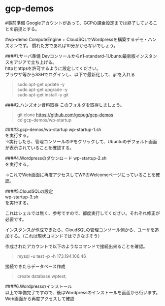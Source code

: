 # gcp-demos 
#事前準備
Googleアカウントがあって、GCPの課金設定までは終了していることを前提とする。

#wp-demo
ComputeEngine + CloudSQLでWordpressを構築するデモ・ハンズオンです。
慣れた方であれば10分かからないでしょう。

####1.サーバ準備
Devコンソールからn1-standard-1Ubuntu最新版インスタンスをアジアで立ち上げる。  
httpとhttpsを許可するように設定してください。  
ブラウザ等からSSHでログインし、以下で最新化して、gitを入れる  
>sudo apt-get update -y  
>sudo apt-get upgrade -y  
>sudo apt-get install -y git

####2.ハンズオン資料取得
このフォルダを取得しましょう。
>git clone https://github.com/gcpug/gcp-demos  
>cd gcp-demos/wp-startup  

####3.gcp-demos/wp-startup
wp-startup-1.sh  
を実行する。  
→実行したら、管理コンソールのIPをクリックして、Ubuntuのデフォルト画面が表示されていることを確認する。  

####4.Wordpressのダウンロード
wp-startup-2.sh  
を実行する。  
  
→これでWeb画面に再度アクセスしてWPのWelcomeページにっていることを確認。  

####5.CloudSQLの設定  
wp-startup-3.sh  
を実行する。  
  
これはシェルでは無く、参考ですので、都度実行してください。それぞれ修正が必要です。  

インスタンスが作成できたら、CloudSQLの管理コンソール側から、ユーザを追加する。（これは現状コマンドではできなさそう）  
  
作成されたアカウントで以下のようなコマンドで接続出来ることを確認。  
>mysql -u test -p -h 173.194.106.46  

接続できたらデータベース作成  
>create database wptest;  

####6.Wordpressのインストール  
以上で準備完了ですので、後はWordpressのインストールを画面から行います。  
Web画面から再度アクセスして確認  

